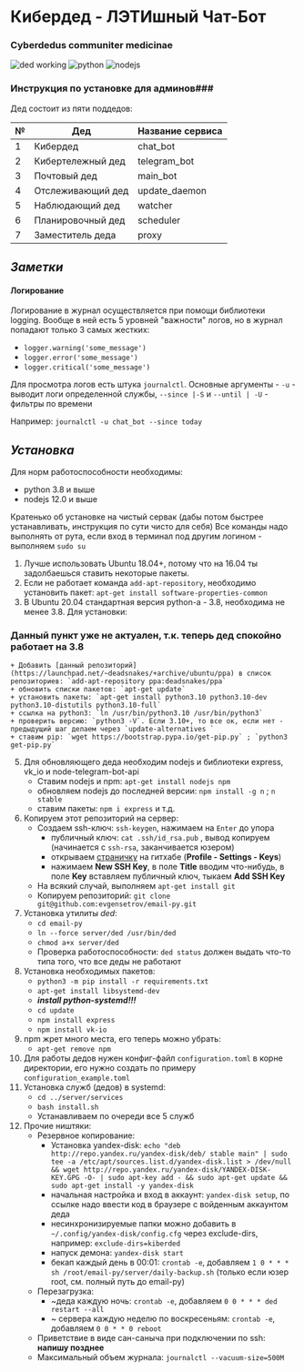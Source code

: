 # Кибердед - ЛЭТИшный Чат-Бот #
### Cyberdedus communiter medicinae ###
![ded working](https://img.shields.io/badge/ded-working-brightgreen) ![python](https://img.shields.io/badge/python-%3E%3D3.8-blue) ![nodejs](https://img.shields.io/badge/nodejs-%3E%3D12.0-blue)
### Инструкция по установке для админов###

Дед состоит из пяти поддедов:

№ | Дед               | Название сервиса 
--- |-------------------| --- 
1 | Кибердед          | chat_bot
2 | Кибертележный дед | telegram_bot
3| Почтовый дед      |main_bot
4| Отслеживающий дед |update_daemon
5| Наблюдающий дед   |watcher
6| Планировочный дед |scheduler
7| Заместитель деда  |proxy

## *Заметки* ##
#### Логирование ####
Логирование в журнал осуществляется при помощи библиотеки logging. Вообще в ней есть 5 уровней "важности" логов, но в
журнал попадают только 3 самых жестких:
+ `logger.warning('some_message')`
+ `logger.error('some_message')`
+ `logger.critical('some_message')`

Для просмотра логов есть штука `journalctl`. Основные аргументы - `-u` - выводит логи определенной службы, 
`--since |-S` и `--until | -U` - фильтры по времени

Например: `journalctl -u chat_bot --since today`
## *Установка* ##
Для норм работоспособности необходимы:
+ python 3.8 и выше
+ nodejs 12.0 и выше

Кратенько об установке на чистый сервак (дабы потом быстрее устанавливать, инструкция по сути чисто для себя)
Все команды надо выполнять от рута, если вход в терминал под другим логином - выполняем `sudo su`

1. Лучше использовать Ubuntu 18.04+, потому что на 16.04 ты задолбаешься ставить некоторые пакеты.
2. Если не работает команда `add-apt-repository`, необходимо установить пакет: `apt-get install software-properties-common`
3. В Ubuntu 20.04 стандартная версия python-а - 3.8, необходима не менее 3.8. Для установки:
### Данный пункт уже не актуален, т.к. теперь дед спокойно работает на 3.8 ###
    + Добавить [данный репозиторий](https://launchpad.net/~deadsnakes/+archive/ubuntu/ppa) в список репозиториев: `add-apt-repository ppa:deadsnakes/ppa`
    + обновить списки пакетов: `apt-get update`
    + установить пакеты: `apt-get install python3.10 python3.10-dev python3.10-distutils python3.10-full`
    + ссылка на python3: `ln /usr/bin/python3.10 /usr/bin/python3`
    + проверить версию: `python3 -V`. Если 3.10+, то все ок, если нет - предыдущий шаг делаем через `update-alternatives `
    + ставим pip: `wget https://bootstrap.pypa.io/get-pip.py` ; `python3 get-pip.py`
5. Для обновляющего деда необходим nodejs и библиотеки express, vk_io и node-telegram-bot-api
   + Ставим nodejs и npm: `apt-get install nodejs npm`
   + обновляем nodejs до последней версии: `npm install -g n` ; `n stable`
   + ставим пакеты: `npm i express` и т.д.
6. Копируем этот репозиторий на сервер:
   + Создаем ssh-ключ: `ssh-keygen`, нажимаем на `Enter` до упора
     + публичный ключ: `cat .ssh/id_rsa.pub` , вывод копируем (начинается с `ssh-rsa`, заканчивается юзером)
     + открываем [страничку](https://github.com/settings/keys) на гитхабе (**Profile - Settings - Keys**)
     + нажимаем **New SSH Key**, в поле **Title** вводим что-нибудь, в поле **Key** вставляем публичный ключ, тыкаем **Add SSH Key**
   + На всякий случай, выполняем `apt-get install git`
   + Копируем репозиторий: `git clone git@github.com:evgensetrov/email-py.git`
7. Установка утилиты *ded*:
   + `cd email-py`
   + `ln --force server/ded /usr/bin/ded`
   + `chmod a+x server/ded`
   + Проверка работоспособности: `ded status` должен выдать что-то типа того, что все деды не работают
8. Установка необходимых пакетов:
   + `python3 -m pip install -r requirements.txt`
   + `apt-get install libsystemd-dev`
   + ***install python-systemd!!!***
   + `cd update`
   + `npm install express`
   + `npm install vk-io`
9. npm жрет много места, его теперь можно убрать:
   + `apt-get remove npm`
10. Для работы дедов нужен конфиг-файл `configuration.toml` в корне директории, его нужно создать по примеру 
`configuration_example.toml`
11. Установка служб (дедов) в systemd:
    + `cd ../server/services`
    + `bash install.sh`
    + Устанавливаем по очереди все 5 служб
12. Прочие ништяки:
    + Резервное копирование:
      + Установка yandex-disk: `echo "deb http://repo.yandex.ru/yandex-disk/deb/ stable main" | sudo tee -a /etc/apt/sources.list.d/yandex-disk.list > /dev/null && wget http://repo.yandex.ru/yandex-disk/YANDEX-DISK-KEY.GPG -O- | sudo apt-key add - && sudo apt-get update && sudo apt-get install -y yandex-disk`
      + начальная настройка и вход в аккаунт: `yandex-disk setup`, по ссылке надо ввести код в браузере с войденным аккаунтом деда
      + несинхронизируемые папки можно добавить в `~/.config/yandex-disk/config.cfg` через exclude-dirs, например: `exclude-dirs=kiberded`
      + напуск демона: `yandex-disk start`
      + бекап каждый день в 00:01: `crontab -e`, добавляем `1 0 * * * sh /root/email-py/server/daily-backup.sh` (только если юзер root, см. полный путь до email-py)
    + Перезагрузка:
      + ~деда каждую ночь: `crontab -e`, добавляем `0 0 * * * ded restart --all`
      + ~ сервера каждую неделю по воскресеньям: `crontab -e`, добавляем `0 0 * * 0 reboot`
    + Приветствие в виде сан-саныча при подключении по ssh: **напишу позднее**
    + Максимальный объем журнала: `journalctl --vacuum-size=500M`
